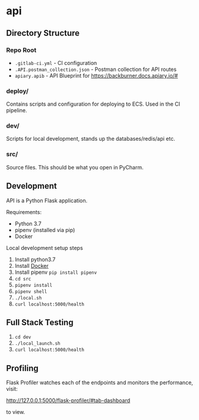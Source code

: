 # api

## Directory Structure

### Repo Root

- `.gitlab-ci.yml` - CI configuration
- `.API.postman_collection.json` - Postman collection for API routes
- `apiary.apib` - API Blueprint for https://backburner.docs.apiary.io/#

### deploy/
Contains scripts and configuration for deploying to ECS. Used in the CI pipeline.

### dev/
Scripts for local development, stands up the databases/redis/api etc.

### src/
Source files. This should be what you open in PyCharm.

## Development

API is a Python Flask application.

Requirements:
- Python 3.7
- pipenv (installed via pip)
- Docker

Local development setup steps
1. Install python3.7
2. Install [Docker](https://www.docker.com/get-started)
3. Install pipenv ```pip install pipenv```
4. `cd src`
5. `pipenv install`
6. `pipenv shell`
7. `./local.sh`
8. `curl localhost:5000/health`

## Full Stack Testing
1. `cd dev`
2. `./local_launch.sh`
3. `curl localhost:5000/health`

## Profiling

Flask Profiler watches each of the endpoints and monitors the performance, visit:

http://127.0.0.1:5000/flask-profiler/#tab-dashboard

to view.

